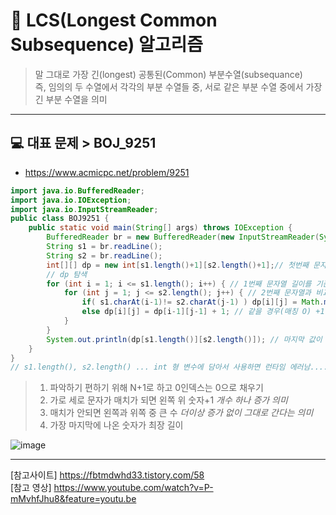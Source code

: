 # 🔹 LCS(Longest Common Subsequence) 알고리즘
> 말 그대로 가장 긴(longest) 공통된(Common) 부분수열(subsequance)     
> 즉, 임의의 두 수열에서 각각의 부분 수열들 중, 서로 같은 부분 수열 중에서 가장 긴 부분 수열을 의미   

---   
## 💻 대표 문제 > BOJ_9251   
- https://www.acmicpc.net/problem/9251     

```java
import java.io.BufferedReader;
import java.io.IOException;
import java.io.InputStreamReader;
public class BOJ9251 {
    public static void main(String[] args) throws IOException {
        BufferedReader br = new BufferedReader(new InputStreamReader(System.in));
        String s1 = br.readLine();
        String s2 = br.readLine();
        int[][] dp = new int[s1.length()+1][s2.length()+1];// 첫번째 문자열 길이 X 두번째 문자열 길이 -> 1인덱스부터 사용...
        // dp 탐색
        for (int i = 1; i <= s1.length(); i++) { // 1번째 문자열 길이를 기준으로
            for (int j = 1; j <= s2.length(); j++) { // 2번째 문자열과 비교
                if( s1.charAt(i-1)!= s2.charAt(j-1) ) dp[i][j] = Math.max(dp[i][j-1],dp[i-1][j]); // 다를 경우(매칭 X) 둘 중 큰수
                else dp[i][j] = dp[i-1][j-1] + 1; // 같을 경우(매칭 O) +1 증가
            }
        }
        System.out.println(dp[s1.length()][s2.length()]); // 마지막 값이 최장 길이
    }
} 
// s1.length(), s2.length() ... int 형 변수에 담아서 사용하면 런타임 에러남.... 
```     
> 1. 파악하기 편하기 위해 N+1로 하고 0인덱스는 0으로 채우기   
> 2. 가로 세로 문자가 매치가 되면 왼쪽 위 숫자+1 
>          _개수 하나 증가 의미_   
> 3. 매치가 안되면 왼쪽과 위쪽 중 큰 수 
>          _더이상 증가 없이 그대로 간다는 의미_    
> 4. 가장 마지막에 나온 숫자가 최장 길이   

![image](https://user-images.githubusercontent.com/72757829/104224700-b1c9a600-5488-11eb-86f6-b4ebf5fd5969.png)   
  
----    
[참고사이트] https://fbtmdwhd33.tistory.com/58      
[참고 영상] https://www.youtube.com/watch?v=P-mMvhfJhu8&feature=youtu.be   

